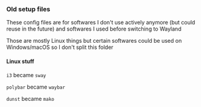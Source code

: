### Old setup files

These config files are for softwares I don't use actively anymore (but could reuse in the future) and softwares I used before switching to Wayland

Those are mostly Linux things but certain softwares could be used on Windows/macOS so I don't split this folder

#### Linux stuff
`i3` became `sway`

`polybar` became `waybar`

`dunst` became `mako`
